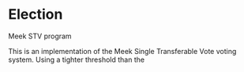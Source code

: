 # Election
Meek STV program

This is an implementation of the Meek Single Transferable Vote voting system. Using a tighter threshold than the 
